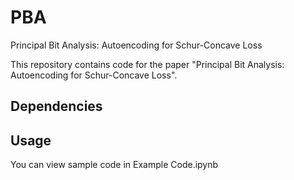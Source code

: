 # PBA
Principal Bit Analysis: Autoencoding for Schur-Concave Loss 

This repository contains code for the paper "Principal Bit Analysis: Autoencoding for Schur-Concave Loss". 

## Dependencies

## Usage 
You can view sample code in Example Code.ipynb
